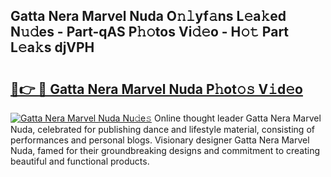 ## Gatta Nera Marvel Nuda O𝚗𝚕yf𝚊ns L𝚎a𝚔ed N𝚞𝚍es - Part-qAS P𝚑𝚘tos Vi𝚍𝚎o - H𝚘𝚝 Part L𝚎a𝚔s djVPH

# <h2><a href="http://kf42axs.oniu.top/?m=Gatta+Nera+Marvel+Nuda">🔗👉 🔴 Gatta Nera Marvel Nuda P𝚑ot𝚘𝚜 V𝚒d𝚎o</a></h2>

[![Gatta Nera Marvel Nuda Nu𝚍e𝚜](https://i.imgur.com/0qMVB7G.gif)](http://kf42axs.oniu.top/?m=Gatta+Nera+Marvel+Nuda)
Online thought leader Gatta Nera Marvel Nuda, celebrated for publishing dance and lifestyle material, consisting of performances and personal blogs. Visionary designer Gatta Nera Marvel Nuda, famed for their groundbreaking designs and commitment to creating beautiful and functional products.  

